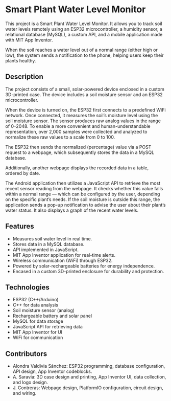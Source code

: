 # Smart Plant Water Level Monitor

This project is a Smart Plant Water Level Monitor.
It allows you to track soil water levels remotely using an ESP32 microcontroller, a humidity sensor, a relational database (MySQL), a custom API, and a mobile application made with MIT App Inventor.

When the soil reaches a water level out of a normal range (either high or low), the system sends a notification to the phone, helping users keep their plants healthy.
## Description

The project consists of a small, solar-powered device enclosed in a custom 3D-printed case. The device includes a soil moisture sensor and an ESP32 microcontroller.

When the device is turned on, the ESP32 first connects to a predefined WiFi network. Once connected, it measures the soil’s moisture level using the soil moisture sensor. The sensor produces raw analog values in the range of 0–2048. To enable a more convenient and human-understandable representation, over 2,000 samples were collected and analyzed to normalize these raw values to a scale from 0 to 100.

The ESP32 then sends the normalized (percentage) value via a POST request to a webpage, which subsequently stores the data in a MySQL database.

Additionally, another webpage displays the recorded data in a table, ordered by date.

The Android application then utilizes a JavaScript API to retrieve the most recent sensor reading from the webpage. It checks whether this value falls within a normal range — which can be configured by the user, depending on the specific plant’s needs. If the soil moisture is outside this range, the application sends a pop-up notification to advise the user about their plant’s water status. It also displays a graph of the recent water levels.

## Features

- Measures soil water level in real time.
- Stores data in a MySQL database.
- API implemented in JavaScript.
- MIT App Inventor application for real-time alerts.
- Wireless communication (WiFi) through ESP32.
- Powered by solar-rechargeable batteries for energy independence.
- Encased in a custom 3D-printed enclosure for durability and protection.

## Technologies

- ESP32 (C++/Arduino)
- C++ for data analysis
- Soil moisture sensor (analog)
- Rechargeable battery and solar panel
- MySQL for data storage
- JavaScript API for retrieving data
- MIT App Inventor for UI
- WiFi for communication

## Contributors
- Alondra Valdivia Sánchez: ESP32 programming, database configuration, API design, App Inventor codeblocks.
- A. Saravia: 3D case design and printing, App Inventor UI, data collection, and logo design.
- J. Contreras: Webpage design, PlatformIO configuration, circuit design, and wiring.
